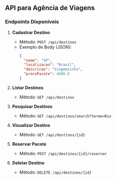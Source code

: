 ## API para Agência de Viagens

### Endpoints Disponíveis
1. **Cadastrar Destino**
   - Método: `POST /api/destinos`
   - Exemplo de Body (JSON):
     ```json
     {
       "nome": "SP",
       "localizacao": "Brasil",
       "descricao": "Viagemzinha",
       "precoPacote": 4000.0
     }
     ```

2. **Listar Destinos**
   - Método: `GET /api/destinos`

3. **Pesquisar Destinos**
   - Método: `GET /api/destinos/search?termo=Rio`

4. **Visualizar Destino**
   - Método: `GET /api/destinos/{id}`

5. **Reservar Pacote**
   - Método: `POST /api/destinos/{id}/reservar`

6. **Deletar Destino**
   - Método: `DELETE /api/destinos/{id}`